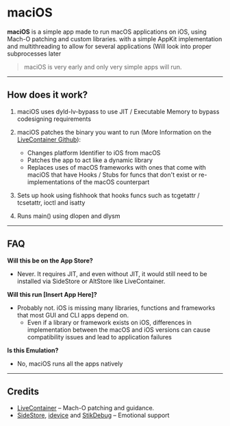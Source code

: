 # maciOS
**maciOS** is a simple app made to run macOS applications on iOS, using Mach-O patching and custom libraries. with a simple AppKit implementation and multithreading to allow for several applications (Will look into proper subprocesses later

> maciOS is very early and only very simple apps will run.

---

## How does it work?

1. maciOS uses dyld-lv-bypass to use JIT / Executable Memory to bypass codesigning requirements

2. maciOS patches the binary you want to run (More Information on the [LiveContainer Github](https://github.com/LiveContainer/LiveContainer#patching-guest-executable)):
	- Changes platform Identifier to iOS from macOS
    - Patches the app to act like a dynamic library 
    - Replaces uses of macOS frameworks with ones that come with maciOS that have Hooks / Stubs for funcs that don't exist or re-implementations of the macOS counterpart

5. Sets up hook using fishhook that hooks funcs such as tcgetattr / tcsetattr, ioctl and isatty  
   
4. Runs main() using dlopen and dlysm

--- 

## FAQ

**Will this be on the App Store?**  
- Never. It requires JIT, and even without JIT, it would still need to be installed via SideStore or AltStore like LiveContainer.

**Will this run [Insert App Here]?**  
- Probably not. iOS is missing many libraries, functions and frameworks that most GUI and CLI apps depend on.
    - Even if a library or framework exists on iOS, differences in implementation between the macOS and iOS versions can cause compatibility issues and lead to application failures

**Is this Emulation?**
- No, maciOS runs all the apps natively 

---

## Credits

- [LiveContainer](https://github.com/LiveContainer/LiveContainer) – Mach-O patching and guidance.
- [SideStore](https://sidestore.io), [idevice](https://github.com/jkcoxson/idevice) and [StikDebug](https://stikdebug.xyz) – Emotional support 

